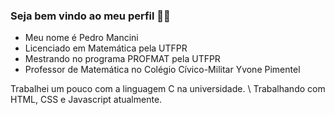 ### Seja bem vindo ao meu perfil 👨‍🏫

- Meu nome é Pedro Mancini
- Licenciado em Matemática pela UTFPR
- Mestrando no programa PROFMAT pela UTFPR
- Professor de Matemática no Colégio Cívico-Militar Yvone Pimentel

Trabalhei um pouco com a linguagem C na universidade.
\\
Trabalhando com HTML, CSS e Javascript atualmente.
